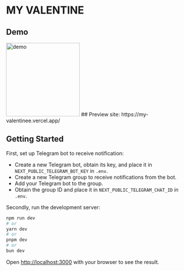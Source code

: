 # MY VALENTINE

## Demo
<img src="docs/demo.gif" alt="demo" style="width:200px;"/>
## Preview site:  https://my-valentinee.vercel.app/

## Getting Started

First, set up Telegram bot to receive notification:
- Create a new Telegram bot, obtain its key, and place it in `NEXT_PUBLIC_TELEGRAM_BOT_KEY` in `.env`.
- Create a new Telegram group to receive notifications from the bot.
- Add your Telegram bot to the group.
- Obtain the group ID and place it in `NEXT_PUBLIC_TELEGRAM_CHAT_ID` in `.env`.

Secondly, run the development server:

```bash
npm run dev
# or
yarn dev
# or
pnpm dev
# or
bun dev
```

Open [http://localhost:3000](http://localhost:3000) with your browser to see the result.
